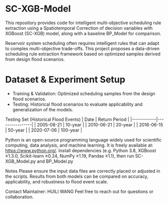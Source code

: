 # SC-XGB-Model

This repository provides code for intelligent multi-objective scheduling rule extraction using a Spatiotemporal Correction of decision variables with XGBoost (SC-XGB) model, 
along with a baseline BP_Model for comparison.

Reservoir system scheduling often requires intelligent rules that can adapt to complex multi-objective trade-offs. 
This project proposes a data-driven scheduling rule extraction framework based on optimized samples derived from design flood scenarios.

# Dataset & Experiment Setup

- Training & Validation: Optimized scheduling samples from the design flood scenarios.
- Testing: Historical flood scenarios to evaluate applicability and generalization of the models.

Testing Set (Historical Flood Events)
| Date       | Return Period |
|------------|----------------|
| 2005-08-21 | 10-year        |
| 2010-06-21 | 20-year        |
| 2016-06-15 | 50-year        |
| 2020-07-06 | 100-year       |

Python is an open-source programming language widely used for scientific computing, data analysis, and machine learning. It is freely available at: https://www.python.org/. 
Install dependencies (e.g. Python 3.8, XGBoost ≥1.3.0, Scikit-learn ≥0.24, NumPy ≥1.19, Pandas ≥1.1), then run SC-XGB_Model.py and BP_Model.py

Notes
Please ensure the input data files are correctly placed or adjusted in the scripts.
Results from both models can be compared on accuracy, applicability, and robustness to flood event scale.

Contact
Maintainer: HUILI WANG
Feel free to reach out for questions or collaboration.

